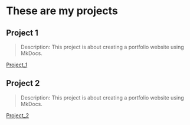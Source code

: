 # These are my projects

## Project 1
> Description:
> This project is about creating a portfolio website using MkDocs.
> 
[Project_1](./projects/project_1.md)

## Project 2
> Description:
>   This project is about creating a portfolio website using MkDocs.
> 
[Project_2](./projects/project_2.md)